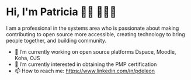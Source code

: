 # Hi, I'm Patricia 👋🏾 👩🏾‍💻

I am a professional in the systems area who is passionate about making contributing to open source more accessible, creating technology to bring people together, and building community.

- 🔭 I’m currently working on open source platforms Dspace, Moodle, Koha, OJS
- 🌱 I’m currently interested in obtaining the PMP certification
- 📫 How to reach me: https://www.linkedin.com/in/pdeleon
